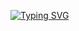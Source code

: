 [![Typing SVG](https://readme-typing-svg.demolab.com?font=Maven+Pro&pause=1000&center=true&width=435&lines=Miko%C5%82aj+J%C3%B3%C5%BAwik;Python+Developer)](https://git.io/typing-svg)
<!--
**TheShadowKing19/TheShadowKing19** is a ✨ _special_ ✨ repository because its `README.md` (this file) appears on your GitHub profile.

Here are some ideas to get you started:

- 🔭 I’m currently working on ...
- 🌱 I’m currently learning ...
- 👯 I’m looking to collaborate on ...
- 🤔 I’m looking for help with ...
- 💬 Ask me about ...
- 📫 How to reach me: ...
- 😄 Pronouns: ...
- ⚡ Fun fact: ...
-->
